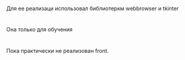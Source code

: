 #
 Для ее реализаци использовал библиотеркм webbrowser и tkinter
#
Она только для обучения
#
Пока практически не реализован front. 
